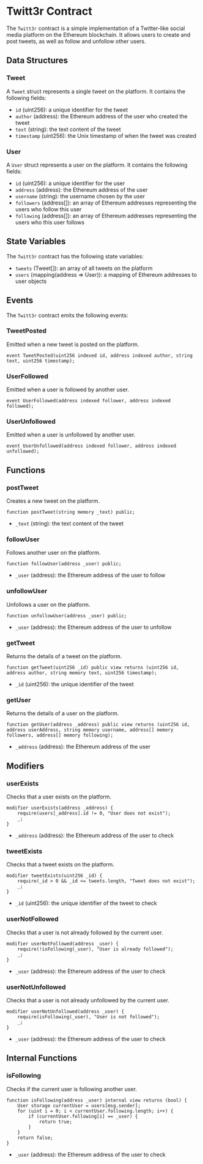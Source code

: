 # Twitt3r Contract

The `Twitt3r` contract is a simple implementation of a Twitter-like social media platform on the Ethereum blockchain. It allows users to create and post tweets, as well as follow and unfollow other users.

## Data Structures

### Tweet

A `Tweet` struct represents a single tweet on the platform. It contains the following fields:

- `id` (uint256): a unique identifier for the tweet
- `author` (address): the Ethereum address of the user who created the tweet
- `text` (string): the text content of the tweet
- `timestamp` (uint256): the Unix timestamp of when the tweet was created

### User

A `User` struct represents a user on the platform. It contains the following fields:

- `id` (uint256): a unique identifier for the user
- `address` (address): the Ethereum address of the user
- `username` (string): the username chosen by the user
- `followers` (address[]): an array of Ethereum addresses representing the users who follow this user
- `following` (address[]): an array of Ethereum addresses representing the users who this user follows

## State Variables

The `Twitt3r` contract has the following state variables:

- `tweets` (Tweet[]): an array of all tweets on the platform
- `users` (mapping(address => User)): a mapping of Ethereum addresses to user objects

## Events

The `Twitt3r` contract emits the following events:

### TweetPosted

Emitted when a new tweet is posted on the platform.

```solidity
event TweetPosted(uint256 indexed id, address indexed author, string text, uint256 timestamp);
```

### UserFollowed

Emitted when a user is followed by another user.

```solidity
event UserFollowed(address indexed follower, address indexed followed);
```

### UserUnfollowed

Emitted when a user is unfollowed by another user.

```solidity
event UserUnfollowed(address indexed follower, address indexed unfollowed);
```

## Functions

### postTweet

Creates a new tweet on the platform.

```solidity
function postTweet(string memory _text) public;
```

- `_text` (string): the text content of the tweet

### followUser

Follows another user on the platform.

```solidity
function followUser(address _user) public;
```

- `_user` (address): the Ethereum address of the user to follow

### unfollowUser

Unfollows a user on the platform.

```solidity
function unfollowUser(address _user) public;
```

- `_user` (address): the Ethereum address of the user to unfollow

### getTweet

Returns the details of a tweet on the platform.

```solidity
function getTweet(uint256 _id) public view returns (uint256 id, address author, string memory text, uint256 timestamp);
```

- `_id` (uint256): the unique identifier of the tweet

### getUser

Returns the details of a user on the platform.

```solidity
function getUser(address _address) public view returns (uint256 id, address userAddress, string memory username, address[] memory followers, address[] memory following);
```

- `_address` (address): the Ethereum address of the user

## Modifiers

### userExists

Checks that a user exists on the platform.

```solidity
modifier userExists(address _address) {
    require(users[_address].id != 0, "User does not exist");
    _;
}
```

- `_address` (address): the Ethereum address of the user to check

### tweetExists

Checks that a tweet exists on the platform.

```solidity
modifier tweetExists(uint256 _id) {
    require(_id > 0 && _id <= tweets.length, "Tweet does not exist");
    _;
}
```

- `_id` (uint256): the unique identifier of the tweet to check

### userNotFollowed

Checks that a user is not already followed by the current user.

```solidity
modifier userNotFollowed(address _user) {
    require(!isFollowing(_user), "User is already followed");
    _;
}
```

- `_user` (address): the Ethereum address of the user to check

### userNotUnfollowed

Checks that a user is not already unfollowed by the current user.

```solidity
modifier userNotUnfollowed(address _user) {
    require(isFollowing(_user), "User is not followed");
    _;
}
```

- `_user` (address): the Ethereum address of the user to check

## Internal Functions

### isFollowing

Checks if the current user is following another user.

```solidity
function isFollowing(address _user) internal view returns (bool) {
    User storage currentUser = users[msg.sender];
    for (uint i = 0; i < currentUser.following.length; i++) {
        if (currentUser.following[i] == _user) {
            return true;
        }
    }
    return false;
}
```

- `_user` (address): the Ethereum address of the user to check